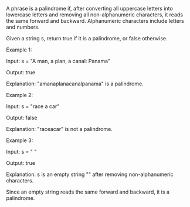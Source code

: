 A phrase is a palindrome if, after converting all uppercase letters into lowercase letters and removing all non-alphanumeric characters, it reads the same forward and backward. Alphanumeric characters include letters and numbers.


Given a string s, return true if it is a palindrome, or false otherwise.

 


Example 1:


Input: s = "A man, a plan, a canal: Panama"

Output: true

Explanation: "amanaplanacanalpanama" is a palindrome.

Example 2:


Input: s = "race a car"

Output: false

Explanation: "raceacar" is not a palindrome.

Example 3:


Input: s = " "

Output: true

Explanation: s is an empty string "" after removing non-alphanumeric characters.

Since an empty string reads the same forward and backward, it is a palindrome.
